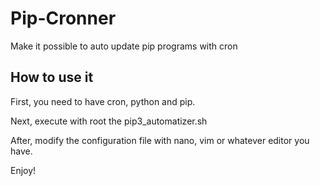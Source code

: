 # Pip-Cronner
Make it possible to auto update pip programs with cron

## How to use it

First, you need to have cron, python and pip.

Next, execute with root the pip3_automatizer.sh

After, modify the configuration file with nano, vim or whatever editor you have.

Enjoy!
